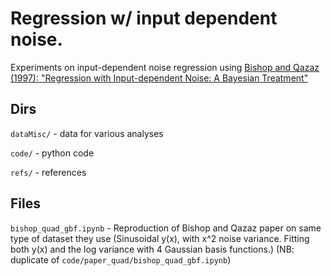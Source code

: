# Regression w/ input dependent noise.

Experiments on input-dependent noise regression using [Bishop and Qazaz (1997): "Regression
with Input-dependent Noise: A Bayesian Treatment"](https://papers.nips.cc/paper/1996/file/b20bb95ab626d93fd976af958fbc61ba-Paper.pdf) 


## Dirs

`dataMisc/` - data for various analyses

`code/` - python code

`refs/` - references


## Files

`bishop_quad_gbf.ipynb` - Reproduction of Bishop and Qazaz paper on same type of dataset they use (Sinusoidal y(x), with x^2 noise variance. Fitting both y(x) and the log variance with 4 Gaussian basis functions.) (NB: duplicate of `code/paper_quad/bishop_quad_gbf.ipynb`)

